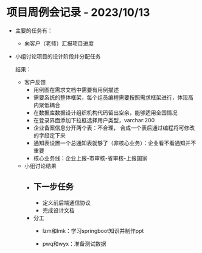 # 项目周例会记录 - 2023/10/13

- 主要的任务有：

  - 向客户（老师）汇报项目进度
- 小组讨论项目的设计阶段并分配任务
  
  结果：
  
  - 客户反馈
    - 用例图在需求文档中需要有用例描述
    - 需要系统的整体框架，每个组员编程需要按照需求框架进行，体现高内聚低耦合
    - 在数据库数据设计组织机构代码留出空余，能够适用全国情况
    - 在登录界面添加下拉框选择用户类型，varchar:200
    - 企业备案信息分开两个表：不合理， 合成一个表后通过编程将可修改的字段定下来
    - 通知表设置一个总通知表就够了（非核心业务）：企业看不看通知并不重要
    - 核心业务线：企业上报-市审核-省审核-上报国家
  - 小组讨论结果
    - 下一步任务
      - 
      - 定义前后端通信协议
      - 完成设计文档
    - 分工
      - lzm和lmk：学习springboot知识并制作ppt
      
      - pwq和wyx：准备测试数据
      
        
  
  